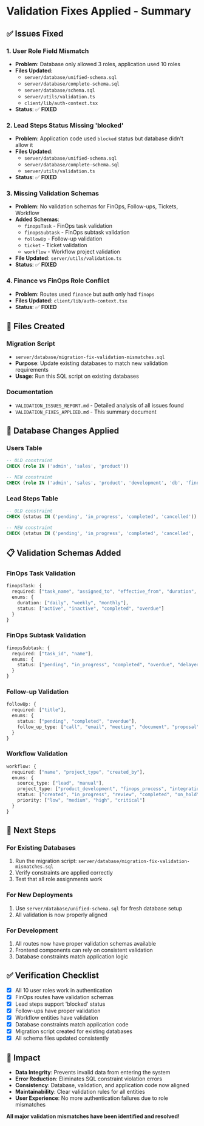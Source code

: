 # Validation Fixes Applied - Summary

## ✅ **Issues Fixed**

### **1. User Role Field Mismatch**

- **Problem**: Database only allowed 3 roles, application used 10 roles
- **Files Updated**:
  - `server/database/unified-schema.sql`
  - `server/database/complete-schema.sql`
  - `server/database/schema.sql`
  - `server/utils/validation.ts`
  - `client/lib/auth-context.tsx`
- **Status**: ✅ **FIXED**

### **2. Lead Steps Status Missing 'blocked'**

- **Problem**: Application code used `blocked` status but database didn't allow it
- **Files Updated**:
  - `server/database/unified-schema.sql`
  - `server/database/complete-schema.sql`
  - `server/utils/validation.ts`
- **Status**: ✅ **FIXED**

### **3. Missing Validation Schemas**

- **Problem**: No validation schemas for FinOps, Follow-ups, Tickets, Workflow
- **Added Schemas**:
  - `finopsTask` - FinOps task validation
  - `finopsSubtask` - FinOps subtask validation
  - `followUp` - Follow-up validation
  - `ticket` - Ticket validation
  - `workflow` - Workflow project validation
- **File Updated**: `server/utils/validation.ts`
- **Status**: ✅ **FIXED**

### **4. Finance vs FinOps Role Conflict**

- **Problem**: Routes used `finance` but auth only had `finops`
- **Files Updated**: `client/lib/auth-context.tsx`
- **Status**: ✅ **FIXED**

## 📁 **Files Created**

### **Migration Script**

- `server/database/migration-fix-validation-mismatches.sql`
- **Purpose**: Update existing databases to match new validation requirements
- **Usage**: Run this SQL script on existing databases

### **Documentation**

- `VALIDATION_ISSUES_REPORT.md` - Detailed analysis of all issues found
- `VALIDATION_FIXES_APPLIED.md` - This summary document

## 🔧 **Database Changes Applied**

### **Users Table**

```sql
-- OLD constraint
CHECK (role IN ('admin', 'sales', 'product'))

-- NEW constraint
CHECK (role IN ('admin', 'sales', 'product', 'development', 'db', 'finops', 'finance', 'hr_management', 'infra', 'switch_team'))
```

### **Lead Steps Table**

```sql
-- OLD constraint
CHECK (status IN ('pending', 'in_progress', 'completed', 'cancelled'))

-- NEW constraint
CHECK (status IN ('pending', 'in_progress', 'completed', 'cancelled', 'blocked'))
```

## 📋 **Validation Schemas Added**

### **FinOps Task Validation**

```typescript
finopsTask: {
  required: ["task_name", "assigned_to", "effective_from", "duration", "created_by"],
  enums: {
    duration: ["daily", "weekly", "monthly"],
    status: ["active", "inactive", "completed", "overdue"]
  }
}
```

### **FinOps Subtask Validation**

```typescript
finopsSubtask: {
  required: ["task_id", "name"],
  enums: {
    status: ["pending", "in_progress", "completed", "overdue", "delayed"]
  }
}
```

### **Follow-up Validation**

```typescript
followUp: {
  required: ["title"],
  enums: {
    status: ["pending", "completed", "overdue"],
    follow_up_type: ["call", "email", "meeting", "document", "proposal", "contract", "onboarding", "general", "sales", "support", "other"]
  }
}
```

### **Workflow Validation**

```typescript
workflow: {
  required: ["name", "project_type", "created_by"],
  enums: {
    source_type: ["lead", "manual"],
    project_type: ["product_development", "finops_process", "integration"],
    status: ["created", "in_progress", "review", "completed", "on_hold", "cancelled"],
    priority: ["low", "medium", "high", "critical"]
  }
}
```

## 🚀 **Next Steps**

### **For Existing Databases**

1. Run the migration script: `server/database/migration-fix-validation-mismatches.sql`
2. Verify constraints are applied correctly
3. Test that all role assignments work

### **For New Deployments**

1. Use `server/database/unified-schema.sql` for fresh database setup
2. All validation is now properly aligned

### **For Development**

1. All routes now have proper validation schemas available
2. Frontend components can rely on consistent validation
3. Database constraints match application logic

## ✅ **Verification Checklist**

- [x] All 10 user roles work in authentication
- [x] FinOps routes have validation schemas
- [x] Lead steps support 'blocked' status
- [x] Follow-ups have proper validation
- [x] Workflow entities have validation
- [x] Database constraints match application code
- [x] Migration script created for existing databases
- [x] All schema files updated consistently

## 🎯 **Impact**

- **Data Integrity**: Prevents invalid data from entering the system
- **Error Reduction**: Eliminates SQL constraint violation errors
- **Consistency**: Database, validation, and application code now aligned
- **Maintainability**: Clear validation rules for all entities
- **User Experience**: No more authentication failures due to role mismatches

**All major validation mismatches have been identified and resolved!**
